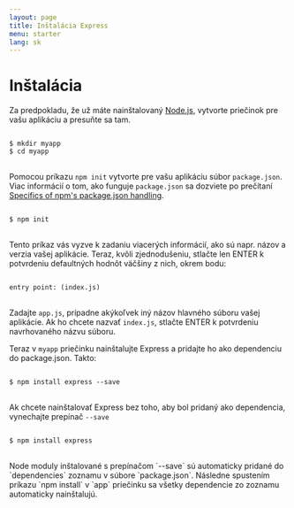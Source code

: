 ```yaml
---
layout: page
title: Inštalácia Express
menu: starter
lang: sk
---
```

<!---
 Copyright (c) 2016 StrongLoop, IBM, and Express Contributors
 License: MIT
-->

# Inštalácia

Za predpokladu, že už máte nainštalovaný [Node.js](https://nodejs.org/), vytvorte priečinok pre vašu aplikáciu a presuňte sa tam.

<pre>
<code class="language-sh" translate="no">
$ mkdir myapp
$ cd myapp
</code>
</pre>

Pomocou príkazu `npm init` vytvorte pre vašu aplikáciu súbor `package.json`.
Viac informácií o tom, ako funguje `package.json` sa dozviete po prečítaní [Specifics of npm's package.json handling](https://docs.npmjs.com/files/package.json).

<pre>
<code class="language-sh" translate="no">
$ npm init
</code>
</pre>

Tento príkaz vás vyzve k zadaniu viacerých informácií, ako sú napr. názov a verzia vašej aplikácie.
Teraz, kvôli zjednodušeniu, stlačte len ENTER k potvrdeniu defaultných hodnôt väčšiny z nich, okrem bodu:

<pre>
<code class="language-sh" translate="no">
entry point: (index.js)
</code>
</pre>

Zadajte `app.js`, prípadne akýkoľvek iný názov hlavného súboru vašej aplikácie. Ak ho chcete nazvať `index.js`, stlačte ENTER k potvrdeniu navrhovaného názvu súboru.

Teraz v `myapp` priečinku nainštalujte Express a pridajte ho ako dependenciu do package.json. Takto:

<pre>
<code class="language-sh" translate="no">
$ npm install express --save
</code>
</pre>

Ak chcete nainštalovať Express bez toho, aby bol pridaný ako dependencia, vynechajte prepínač `--save`

<pre>
<code class="language-sh" translate="no">
$ npm install express
</code>
</pre>

<div class="doc-box doc-info" markdown="1">
Node moduly inštalované s prepínačom `--save` sú automaticky pridané do `dependencies` zoznamu v súbore `package.json`.
Následne spustením príkazu `npm install` v `app` priečinku sa všetky dependencie zo zoznamu automaticky nainštalujú.
</div>

